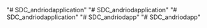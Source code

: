 "# SDC_andriodapplication" 
"# SDC_andriodapplication" 
"# SDC_andriodapplication" 
"# SDC_andriodapp" 
"# SDC_andriodapp" 
